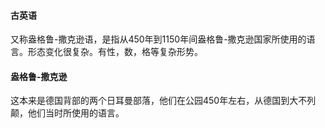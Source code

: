 #### 古英语
又称盎格鲁-撒克逊语，是指从450年到1150年间盎格鲁-撒克逊国家所使用的语言。形态变化很复杂。有性，数，格等复杂形势。

#### 盎格鲁-撒克逊
这本来是德国背部的两个日耳曼部落，他们在公园450年左右，从德国到大不列颠，他们当时所使用的语言。
